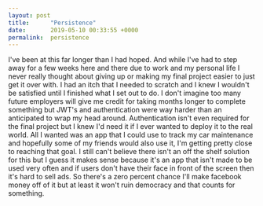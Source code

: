 ```yaml
---
layout: post
title:      "Persistence"
date:       2019-05-10 00:33:55 +0000
permalink:  persistence
---
```


I've been at this far longer than I had hoped. And while I've had to step away for a few weeks here and there due to work and my personal life I never really thought about giving up or making my final project easier to just get it over with. I had an itch that I needed to scratch and I knew I wouldn't be satisfied until I finished what I set out to do. I don't imagine too many future employers will give me credit for taking months longer to complete something but JWT's and authentication were way harder than an anticipated to wrap my head around. Authentication isn't even required for the final project but I knew I'd need it if I ever wanted to deploy it to the real world. All I wanted was an app that I could use to track my car maintenance and hopefully some of my friends would also use it, I'm getting pretty close to reaching that goal. I still can't believe there isn't an off the shelf solution for this but I guess it makes sense because it's an app that isn't made to be used very often and if users don't have their face in front of the screen then it's hard to sell ads. So there's a zero percent chance I'll make facebook money off of it but at least it won't ruin democracy and that counts for something.
